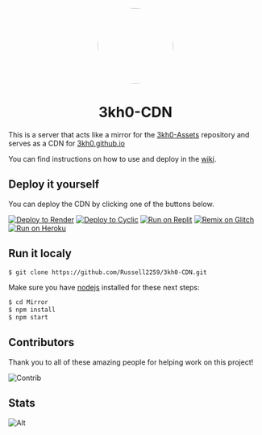 <p align="center">
<kbd>
<img style="border-radius:50%" height="150px" src="https://raw.githubusercontent.com/3kh0/3kh0.github.io/main/images/logo.png">
</kbd>
</p>
<h1 align="center">3kh0-CDN</h1>

This is a server that acts like a mirror for the [3kh0-Assets](https://github.com/3kh0/3kh0-Assets) repository and serves as a CDN for [3kh0.github.io](https://3kh0.github.io) 

You can find instructions on how to use and deploy in the [wiki](https://github.com/Russell2259/3kh0-CDN/wiki).

## Deploy it yourself
You can deploy the CDN by clicking one of the buttons below.

[![Deploy to Render](https://binbashbanana.github.io/deploy-buttons/buttons/remade/render.svg)](https://render.com/deploy?repo=https://github.com/Russell2259/3kh0-CDN)
[![Deploy to Cyclic](https://binbashbanana.github.io/deploy-buttons/buttons/remade/cyclic.svg)](https://app.cyclic.sh/api/app/deploy/Russell2259/3kh0-CDN)
[![Run on Replit](https://binbashbanana.github.io/deploy-buttons/buttons/remade/replit.svg)](https://replit.com/github/Russell2259/3kh0-CDN)
[![Remix on Glitch](https://binbashbanana.github.io/deploy-buttons/buttons/remade/glitch.svg)](https://glitch.com/edit/#!/import/github/Russell2259/3kh0-CDN)
[![Run on Heroku](https://binbashbanana.github.io/deploy-buttons/buttons/remade/heroku.svg)](https://heroku.com/deploy?template=https://github.com/Russell2259/3kh0-CDN)

## Run it localy
```bash
$ git clone https://github.com/Russell2259/3kh0-CDN.git
```
Make sure you have [nodejs](https://nodejs.org) installed for these next steps:

```bash
$ cd Mirror
$ npm install
$ npm start
```

## Contributors
Thank you to all of these amazing people for helping work on this project!

![Contrib](https://contrib.rocks/image?repo=Russell2259/3kh0-CDN#)

## Stats
![Alt](https://repobeats.axiom.co/api/embed/1f9990fe724717415f429764390e1a7705348293.svg "Repobeats analytics image")
